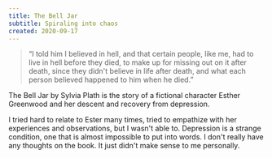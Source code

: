 ```yaml
---
title: The Bell Jar
subtitle: Spiraling into chaos
created: 2020-09-17
---
```


> “I told him I believed in hell, and that certain people, like me, had to live in hell before they died, to make up for missing out on it after death, since they didn't believe in life after death, and what each person believed happened to him when he died.”

The Bell Jar by Sylvia Plath is the story of a fictional character Esther Greenwood and her descent and recovery from depression.

I tried hard to relate to Ester many times, tried to empathize with her experiences and observations, but I wasn't able to. Depression is a strange condition, one that is almost impossible to put into words. I don't really have any thoughts on the book. It just didn't make sense to me personally.